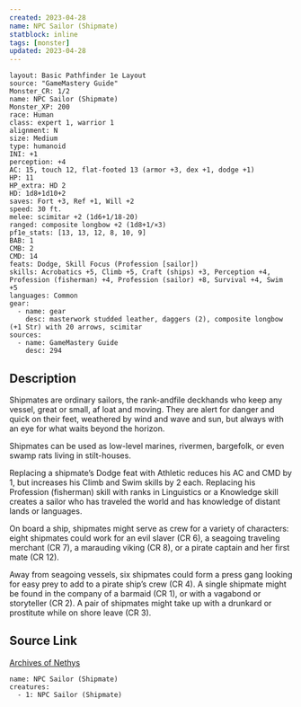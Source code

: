 ```yaml
---
created: 2023-04-28
name: NPC Sailor (Shipmate)
statblock: inline
tags: [monster]
updated: 2023-04-28
---
```

```statblock
layout: Basic Pathfinder 1e Layout
source: "GameMastery Guide"
Monster_CR: 1/2
name: NPC Sailor (Shipmate)
Monster_XP: 200
race: Human
class: expert 1, warrior 1
alignment: N
size: Medium
type: humanoid
INI: +1
perception: +4
AC: 15, touch 12, flat-footed 13 (armor +3, dex +1, dodge +1)
HP: 11
HP_extra: HD 2
HD: 1d8+1d10+2
saves: Fort +3, Ref +1, Will +2
speed: 30 ft.
melee: scimitar +2 (1d6+1/18-20)
ranged: composite longbow +2 (1d8+1/×3)
pf1e_stats: [13, 13, 12, 8, 10, 9]
BAB: 1
CMB: 2
CMD: 14
feats: Dodge, Skill Focus (Profession [sailor])
skills: Acrobatics +5, Climb +5, Craft (ships) +3, Perception +4, Profession (fisherman) +4, Profession (sailor) +8, Survival +4, Swim +5
languages: Common
gear:
  - name: gear
    desc: masterwork studded leather, daggers (2), composite longbow (+1 Str) with 20 arrows, scimitar
sources:
  - name: GameMastery Guide
    desc: 294
```
## Description
Shipmates are ordinary sailors, the rank-andfile deckhands who keep any vessel, great or small, af loat and moving. They are alert for danger and quick on their feet, weathered by wind and wave and sun, but always with an eye for what waits beyond the horizon.

Shipmates can be used as low-level marines, rivermen, bargefolk, or even swamp rats living in stilt-houses.

Replacing a shipmate’s Dodge feat with Athletic reduces his AC and CMD by 1, but increases his Climb and Swim skills by 2 each. Replacing his Profession (fisherman) skill with ranks in Linguistics or a Knowledge skill creates a sailor who has traveled the world and has knowledge of distant lands or languages.

On board a ship, shipmates might serve as crew for a variety of characters: eight shipmates could work for an evil slaver (CR 6), a seagoing traveling merchant (CR 7), a marauding viking (CR 8), or a pirate captain and her first mate (CR 12).

Away from seagoing vessels, six shipmates could form a press gang looking for easy prey to add to a pirate ship’s crew (CR 4). A single shipmate might be found in the company of a barmaid (CR 1), or with a vagabond or storyteller (CR 2). A pair of shipmates might take up with a drunkard or prostitute while on shore leave (CR 3).
## Source Link
[Archives of Nethys](https://aonprd.com/NPCDisplay.aspx?ItemName=Sailor%20(Shipmate))
```encounter-table
name: NPC Sailor (Shipmate)
creatures:
  - 1: NPC Sailor (Shipmate)
```
